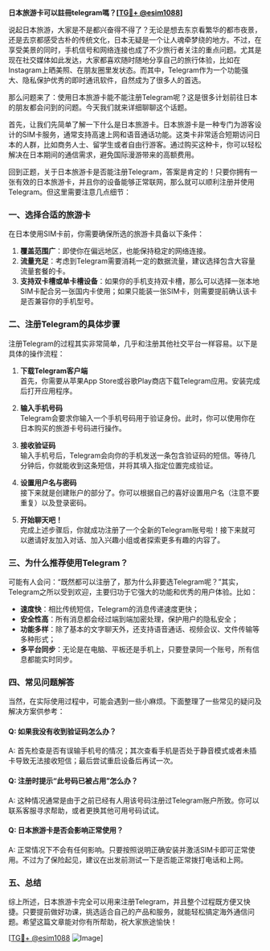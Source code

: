 **日本旅游卡可以註冊telegram嗎？[[TG💪+ @esim1088](https://t.me/s/esim1088)]**

说起日本旅游，大家是不是都兴奋得不得了？无论是想去东京看繁华的都市夜景，还是去京都感受古朴的传统文化，日本无疑是一个让人魂牵梦绕的地方。不过，在享受美景的同时，手机信号和网络连接也成了不少旅行者关注的重点问题。尤其是现在社交媒体如此发达，大家都喜欢随时随地分享自己的旅行体验，比如在Instagram上晒美照、在朋友圈里发状态。而其中，Telegram作为一个功能强大、隐私保护优秀的即时通讯软件，自然成为了很多人的首选。

那么问题来了：使用日本旅游卡能不能注册Telegram呢？这是很多计划前往日本的朋友都会问到的问题。今天我们就来详细聊聊这个话题。

首先，让我们先简单了解一下什么是日本旅游卡。日本旅游卡是一种专门为游客设计的SIM卡服务，通常支持高速上网和语音通话功能。这类卡非常适合短期访问日本的人群，比如商务人士、留学生或者自由行游客。通过购买这种卡，你可以轻松解决在日本期间的通信需求，避免国际漫游带来的高额费用。

回到正题，关于日本旅游卡是否能注册Telegram，答案是肯定的！只要你拥有一张有效的日本旅游卡，并且你的设备能够正常联网，那么就可以顺利注册并使用Telegram。但这里需要注意几点细节：

### **一、选择合适的旅游卡**
在日本使用SIM卡前，你需要确保所选的旅游卡具备以下条件：
1. **覆盖范围广**：即使你在偏远地区，也能保持稳定的网络连接。
2. **流量充足**：考虑到Telegram需要消耗一定的数据流量，建议选择包含大容量流量套餐的卡。
3. **支持双卡槽或单卡槽设备**：如果你的手机支持双卡槽，那么可以选择一张本地SIM卡配合另一张国内卡使用；如果只能装一张SIM卡，则需要提前确认该卡是否兼容你的手机型号。

### **二、注册Telegram的具体步骤**
注册Telegram的过程其实非常简单，几乎和注册其他社交平台一样容易。以下是具体的操作流程：

1. **下载Telegram客户端**  
   首先，你需要从苹果App Store或谷歌Play商店下载Telegram应用。安装完成后打开应用程序。

2. **输入手机号码**  
   Telegram会要求你输入一个手机号码用于验证身份。此时，你可以使用你在日本购买的旅游卡号码进行操作。

3. **接收验证码**  
   输入手机号后，Telegram会向你的手机发送一条包含验证码的短信。等待几分钟后，你就能收到这条短信，并将其填入指定位置完成验证。

4. **设置用户名与密码**  
   接下来就是创建账户的部分了。你可以根据自己的喜好设置用户名（注意不要重复）以及登录密码。

5. **开始聊天吧！**  
   完成上述步骤后，你就成功注册了一个全新的Telegram账号啦！接下来就可以邀请好友加入对话、加入兴趣小组或者探索更多有趣的内容了。

### **三、为什么推荐使用Telegram？**
可能有人会问：“既然都可以注册了，那为什么非要选Telegram呢？”其实，Telegram之所以受到欢迎，主要归功于它强大的功能和优秀的用户体验。比如：
- **速度快**：相比传统短信，Telegram的消息传递速度更快；
- **安全性高**：所有消息都会经过端到端加密处理，保护用户的隐私安全；
- **功能多样**：除了基本的文字聊天外，还支持语音通话、视频会议、文件传输等多种形式；
- **多平台同步**：无论是在电脑、平板还是手机上，只要登录同一个账号，所有信息都能实时同步。

### **四、常见问题解答**
当然，在实际使用过程中，可能会遇到一些小麻烦。下面整理了一些常见的疑问及解决方案供参考：

#### Q: 如果我没有收到验证码怎么办？
A: 首先检查是否有误输手机号的情况；其次查看手机是否处于静音模式或者未插卡导致无法接收短信；最后尝试重启设备后再试一次。

#### Q: 注册时提示“此号码已被占用”怎么办？
A: 这种情况通常是由于之前已经有人用该号码注册过Telegram账户所致。你可以联系客服寻求帮助，或者更换其他可用号码试试。

#### Q: 日本旅游卡是否会影响正常使用？
A: 正常情况下不会有任何影响。只要按照说明正确安装并激活SIM卡即可正常使用。不过为了保险起见，建议在出发前测试一下是否能正常拨打电话和上网。

### **五、总结**
综上所述，日本旅游卡完全可以用来注册Telegram，并且整个过程既方便又快捷。只要提前做好功课，挑选适合自己的产品和服务，就能轻松搞定海外通信问题。希望这篇文章能对你有所帮助，祝大家旅途愉快！

[[TG💪+ @esim1088](https://t.me/s/esim1088) ![Image](https://i.postimg.cc/4NQfJmqS/Snipaste-2025-05-13-00-14-12.png)]